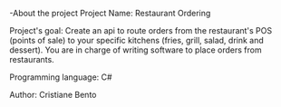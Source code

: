 -About the project
Project Name: Restaurant Ordering

Project's goal:
Create an api to route orders from the restaurant's POS (points of sale) 
to your specific kitchens (fries, grill, salad, drink and dessert).
You are in charge of writing software to place orders from restaurants.

Programming language: C# 

Author: Cristiane Bento